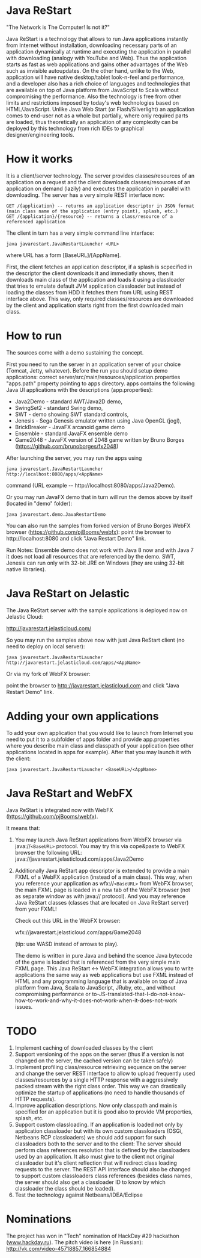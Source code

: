 Java ReStart
=====
"The Network is The Computer! Is not it?"

Java ReStart is a technology that allows to run Java applications instantly from Internet without installation, 
downloading necessary parts of an application dynamically at runtime and executing the application in parallel with downloading (analogy with YouTube and Web). 
Thus the application starts as fast as web applications and gains other advantages of the Web such as invisible autoupdates.
On the other hand, unlike to the Web, application will have native desktop/tablet look-n-feel and performance,
and a developer also has a rich choice of languages and technologies that are available on top of Java platform from JavaScript to Scala 
without compromising the performance. Also the technology is free from other limits and restrictions imposed by today's web technologies based on HTML/JavaScript.
Unlike Java Web Start (or Flash/Silverlight) an application comes to end-user not as a whole but partially, where only required parts are loaded, 
thus theoretically an application of any complexity can be deployed by this technology from rich IDEs to graphical designer/engineering tools.

How it works
=====
It is a client/server technology.
The server provides classes/resources of an application on a request and the client downloads classes/resources of an application on demand (lazily) 
and executes the application in parallel with downloading.
The server has a very simple REST interface now:

```
GET /{application} -- returns an application descriptor in JSON format (main class name of the application (entry point), splash, etc.)
GET /{application}/{resource} -- returns a class/resource of a referenced application
```

The client in turn has a very simple command line interface:

```
java javarestart.JavaRestartLauncher <URL>
```

where URL has a form [BaseURL]/[AppName].

First, the client fetches an application descriptor, if a splash is scpecified in the descriptor the client downloads it and immediatly shows, 
then it downloads main class of the application and loads it using a classloader that tries to emulate default JVM application classloader 
but instead of loading the classes from HDD it fetches them from URL using REST interface above. 
This way, only required classes/resources are downloaded by the client and application starts right from the first downloaded main class.

How to run 
=====
The sources come with a demo sustaining the concept.

First you need to run the server in an application server of your choice (Tomcat, Jetty, whatever).
Before the run you should setup demo applications: 
correct server/src/main/resources/application.properties "apps.path" property pointing to apps directory.
apps contains the following Java UI applications with the descriptions (app.properties): 
  * Java2Demo - standard AWT/Java2D demo, 
  * SwingSet2 - standard Swing demo, 
  * SWT - demo showing SWT standard controls,
  * Jenesis - Sega Genesis emulator written using Java OpenGL (jogl),
  * BrickBreaker - JavaFX arcanoid game demo
  * Ensemble - standard JavaFX ensemble demo
  * Game2048 - JavaFX version of 2048 game written by Bruno Borges (https://github.com/brunoborges/fx2048)

After launching the server, you may run the apps using
```
java javarestart.JavaRestartLauncher http://localhost:8080/apps/<AppName> 
```
command (URL example -- http://localhost:8080/apps/Java2Demo).

Or you may run JavaFX demo that in turn will run the demos above by itself (located in "demo" folder):
```
java javarestart.demo.JavaRestartDemo
```

You can also run the samples from forked version of Bruno Borges WebFX browser 
(https://github.com/pjBooms/webfx): 
point the browser to http://localhost:8080 and click "Java Restart Demo" link.

Run Notes:
Ensemble demo does not work with Java 8 now and with Java 7 it does not load all resources that are referenced by the demo.
SWT, Jenesis can run only with 32-bit JRE on Windows (they are using 32-bit native libraries).

Java ReStart on Jelastic
=====
The Java ReStart server with the sample applications is deployed now on Jelastic Cloud:

http://javarestart.jelasticloud.com/

So you may run the samples above now with just Java ReStart client (no need to deploy on local server):

```
java javarestart.JavaRestartLauncher http://javarestart.jelasticloud.com/apps/<AppName> 
```

Or via my fork of WebFX browser:

point the browser to http://javarestart.jelasticloud.com and click "Java Restart Demo" link.


Adding your own applications
=====
To add your own application that you would like to launch from Internet you need to put it to a subfolder of apps folder 
and provide app.properties where you describe main class and classpath of your application (see other applications located in apps for example). 
After that you may launch it with the client:

```
java javarestart.JavaRestartLauncher <BaseURL>/<AppName>
```

Java ReStart and WebFX
=====
Java ReStart is integrated now with WebFX (https://github.com/pjBooms/webfx).

It means that:

1. You may launch Java ReStart applications from WebFX browser via java://`<BaseURL>` protocol.
   You may try this via cope&paste to WebFX browser the following URL: java://javarestart.jelasticloud.com/apps/Java2Demo

2. Additionally Java ReStart app descriptor is extended to provide a main FXML of a WebFX application (instead of a main class). 
   This way, when you reference your application as wfx://`<BaseURL>` from WebFX browser, the main FXML page is loaded in a new tab of the WebFX browser
   (not as separate window as with java:// protocol). 
   And you may reference Java ReStart classes (classes that are located on Java ReStart server) from your FXML! 

   Check out this URL in the WebFX browser: 
   
   wfx://javarestart.jelasticloud.com/apps/Game2048 

   (tip: use WASD instead of arrows to play).
   
   The demo is written in pure Java and behind the scence Java bytecode of the game is loaded that is referenced from the very simple main FXML page.
   This Java ReStart <-> WebFX integration allows you to write applications the same way as web applications but use FXML instead of HTML 
   and any programming language that is available on top of Java platform from Java, Scala to JavaScript, JRuby, etc., and without compromising performance or 
   to-JS-translated-that-I-do-not-know-how-to-work-and-why-it-does-not-work-when-it-does-not-work issues.
   
TODO
=====
1. Implement caching of downloaded classes by the client 
2. Support versioning of the apps on the server (thus if a version is not changed on the server, the cached version can be taken safely)
3. Implement profiling class/resource retrieving sequence on the server and change the server REST interface to allow to upload frequently used classes/resources 
   by a single HTTP response with a aggressively packed stream with the right class order. This way we can drastically optimize the startup of applications 
   (no need to handle thousands of HTTP requests).
4. Improve application descriptions. Now only classpath and main is specified for an application but it is good also to provide VM properties, splash, etc.
5. Support custom classloading. If an application is loaded not only by application classloader but with its own custom classloaders (OSGi, Netbeans RCP classloaders)
   we should add support for such classloaders both to the server and to the client:
   The server should perform class references resolution that is defined by the classloaders used by an application. 
   It also must give to the client not original classloader but it's client reflection that will redirect class loading requests to the server.
   The REST API interface should also be changed to support custom classloaders class references 
   (besides class names, the server should also get a classloader ID to know by which classloader the class should be loaded).
6. Test the technology against Netbeans/IDEA/Eclipse

Nominations
=====
The project has won in "Tech" nomination of HackDay #29 hackathon (www.hackday.ru). The pitch video is here (in Russian):
http://vk.com/video-45718857_166854884
